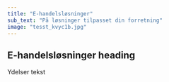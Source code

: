 ```yaml
---
title: "E-handelsløsninger"
sub_text: "På løsninger tilpasset din forretning"
image: "tesst_kvyc1b.jpg"
---
```


## E-handelsløsninger heading

Ydelser tekst